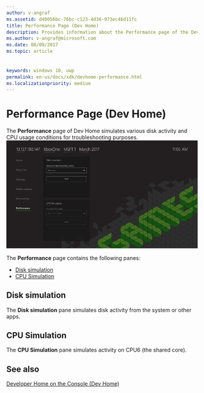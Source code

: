 ```yaml
---
author: v-angraf
ms.assetid: d40056bc-76bc-c123-4d36-973ec46d11fc
title: Performance Page (Dev Home)
description: Provides information about the Performance page of the Dev Home app for Xbox One.
ms.author: v-angraf@microsoft.com
ms.date: 08/09/2017
ms.topic: article


keywords: windows 10, uwp
permalink: en-us/docs/xdk/devhome-performance.html
ms.localizationpriority: medium
---
```



# Performance Page (Dev Home)
   
  
The **Performance** page of Dev Home simulates various disk activity and CPU usage conditions for troubleshooting purposes.   
 ![Performance page of Dev Home](images/devhome_performance.png)   
  
The **Performance** page contains the following panes:   
 
   *  [Disk simulation](#ID4EEB)  
   *  [CPU Simulation](#ID4EOB)  

 
<a id="ID4EEB"></a>

   

## Disk simulation  
   
  
The **Disk simulation** pane simulates disk activity from the system or other apps.   
  
<a id="ID4EOB"></a>

   

## CPU Simulation  
   
  
The **CPU Simulation** pane simulates activity on CPU6 (the shared core).   
  
<a id="ID4EYB"></a>

   

## See also  
 [Developer Home on the Console (Dev Home)](dev-home.md)

  